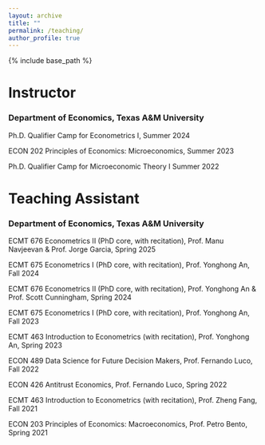 ```yaml
---
layout: archive
title: ""
permalink: /teaching/
author_profile: true
---
```


{% include base_path %}

# Instructor
### Department of Economics, Texas A&M University
Ph.D. Qualifier Camp for Econometrics I, Summer 2024

ECON 202 Principles of Economics: Microeconomics, Summer 2023

Ph.D. Qualifier Camp for Microeconomic Theory I 	Summer 2022

# Teaching Assistant
### Department of Economics, Texas A&M University
ECMT 676 Econometrics II (PhD core, with recitation), Prof. Manu Navjeevan & Prof. Jorge Garcia, Spring 2025

ECMT 675 Econometrics I (PhD core, with recitation), Prof. Yonghong An, Fall 2024

ECMT 676 Econometrics II (PhD core, with recitation), Prof. Yonghong An & Prof. Scott Cunningham, Spring 2024

ECMT 675 Econometrics I (PhD core, with recitation), Prof. Yonghong An, Fall 2023

ECMT 463 Introduction to Econometrics (with recitation), Prof. Yonghong An, Spring 2023

ECON 489 Data Science for Future Decision Makers, Prof. Fernando Luco, Fall 2022

ECON 426 Antitrust Economics, Prof. Fernando Luco, Spring 2022

ECMT 463 Introduction to Econometrics (with recitation), Prof. Zheng Fang, Fall 2021

ECON 203 Principles of Economics: Macroeconomics, Prof. Petro Bento, Spring 2021
